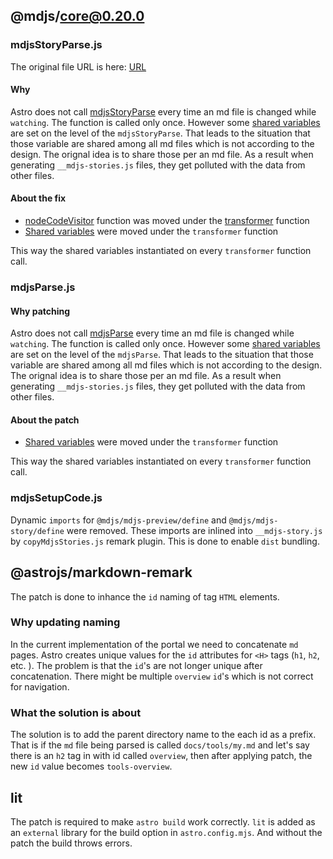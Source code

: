 ## @mdjs/core@0.20.0

### mdjsStoryParse.js

The original file URL is here: [URL](https://github.com/modernweb-dev/rocket/blob/%40mdjs/core%400.20.0/packages/mdjs-core/src/mdjsStoryParse.js)

#### Why

Astro does not call [mdjsStoryParse](https://github.com/modernweb-dev/rocket/blob/%40mdjs/core%400.20.0/packages/mdjs-core/src/mdjsStoryParse.js#L53) every time an md file is changed while `watching`. The function is called only once. However some [shared variables](https://github.com/modernweb-dev/rocket/blob/%40mdjs/core%400.20.0/packages/mdjs-core/src/mdjsStoryParse.js#L58-L59) are set on the level of the `mdjsStoryParse`. That leads to the situation that those variable are shared among all md files which is not according to the design. The orignal idea is to share those per an md file. As a result when generating `__mdjs-stories.js` files, they get polluted with the data from other files.

#### About the fix

- [nodeCodeVisitor](https://github.com/modernweb-dev/rocket/blob/%40mdjs/core%400.20.0/packages/mdjs-core/src/mdjsStoryParse.js#L68) function was moved under the [transformer](https://github.com/modernweb-dev/rocket/blob/%40mdjs/core%400.20.0/packages/mdjs-core/src/mdjsStoryParse.js#L182C18-L182C29) function
- [Shared variables](https://github.com/modernweb-dev/rocket/blob/%40mdjs/core%400.20.0/packages/mdjs-core/src/mdjsStoryParse.js#L58-L59) were moved under the `transformer` function

This way the shared variables instantiated on every `transformer` function call.

### mdjsParse.js

#### Why patching

Astro does not call [mdjsParse](https://github.com/modernweb-dev/rocket/blob/%40mdjs/core%400.20.0/packages/mdjs-core/src/mdjsParse.js#L7) every time an md file is changed while `watching`. The function is called only once. However some [shared variables](https://github.com/modernweb-dev/rocket/blob/%40mdjs/core%400.20.0/packages/mdjs-core/src/mdjsParse.js#L8) are set on the level of the `mdjsParse`. That leads to the situation that those variable are shared among all md files which is not according to the design. The orignal idea is to share those per an md file. As a result when generating `__mdjs-stories.js` files, they get polluted with the data from other files.

#### About the patch

- [Shared variables](https://github.com/modernweb-dev/rocket/blob/%40mdjs/core%400.20.0/packages/mdjs-core/src/mdjsParse.js#L8) were moved under the `transformer` function

This way the shared variables instantiated on every `transformer` function call.

### mdjsSetupCode.js

Dynamic `imports` for `@mdjs/mdjs-preview/define` and `@mdjs/mdjs-story/define` were removed. These imports are inlined into `__mdjs-story.js` by `copyMdjsStories.js` remark plugin. This is done to enable `dist` bundling.

## @astrojs/markdown-remark

The patch is done to inhance the `id` naming of <H> tag `HTML` elements.

### Why updating naming

In the current implementation of the portal we need to concatenate `md` pages. Astro creates unique values for the `id` attributes for `<H>` tags (`h1`, `h2`, etc. ). The problem is that the `id`'s are not longer unique after concatenation. There might be multiple `overview` `id`'s which is not correct for navigation.

### What the solution is about

The solution is to add the parent directory name to the each <H> id as a prefix. That is if the `md` file being parsed is called `docs/tools/my.md` and let's say there is an `h2` tag in with id called `overview`, then after applying patch, the new `id` value becomes `tools-overview`.

## lit

The patch is required to make `astro build` work correctly. `lit` is added as an `external` library for the build option in `astro.config.mjs`. And without the patch the build throws errors.
